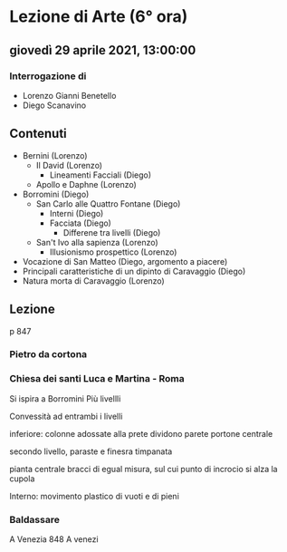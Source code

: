 # Lezione di Arte (6° ora)

## giovedì 29 aprile 2021, 13:00:00
### Interrogazione di 
* Lorenzo Gianni Benetello
* Diego Scanavino
## Contenuti
* Bernini (Lorenzo)
	* Il David (Lorenzo)
		* Lineamenti Facciali (Diego)
	* Apollo e Daphne (Lorenzo)
* Borromini (Diego)
	* San Carlo alle Quattro Fontane (Diego)
		* Interni (Diego)
		* Facciata (Diego)
			* Differene tra livelli (Diego)
	* San't Ivo alla sapienza (Lorenzo)
		* Illusionismo prospettico (Lorenzo)
* Vocazione di San Matteo (Diego, argomento a piacere)
* Principali caratteristiche di un dipinto di Caravaggio (Diego)
* Natura morta di Caravaggio (Lorenzo)
## Lezione
p 847
### Pietro da cortona

### Chiesa dei santi Luca e Martina - Roma
Si ispira a Borromini
Più livellli

Convessità ad entrambi i livelli

inferiore: colonne adossate alla prete dividono parete
portone centrale

secondo livello, paraste e finesra timpanata


pianta centrale bracci di egual misura, sul cui punto di incrocio si alza la cupola

Interno: movimento plastico di vuoti e di pieni

### Baldassare
A Venezia 
848
A venezi
<!--stackedit_data:
eyJoaXN0b3J5IjpbMTU2NDY0Njk2MCwxMTExNTMwMjc5XX0=
-->